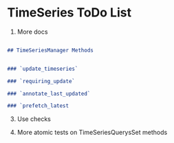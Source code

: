 # TimeSeries ToDo List

1) More docs

```markdown

## TimeSeriesManager Methods


### `update_timeseries`

### `requiring_update`

### `annotate_last_updated`

### `prefetch_latest
```

3) Use checks

4) More atomic tests on TimeSeriesQuerysSet methods
